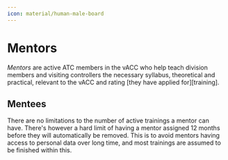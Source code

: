 ```yaml
---
icon: material/human-male-board
---
```


# Mentors

*Mentors* are active ATC members in the vACC who help teach division members and visiting controllers the necessary syllabus, theoretical and practical, relevant to the vACC and rating [they have applied for][training].

## Mentees

There are no limitations to the number of active trainings a mentor can have. There's however a hard limit of having a mentor assigned 12 months before they will automatically be removed. This is to avoid mentors having access to personal data over long time, and most trainings are assumed to be finished within this.
